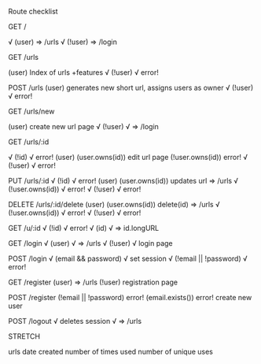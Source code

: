 Route checklist

GET /

√ (user)  => /urls
√ (!user) => /login 

GET /urls

  (user)
    Index of urls
      +features
√ (!user)
√   error!

POST /urls
  (user)
    generates new short url, assigns
      users as owner
√ (!user)
√   error!

GET /urls/new

  (user)
    create new url page
√ (!user)
√   => /login

GET /urls/:id

√ (!id)
√   error!
  (user)
    (user.owns(id))
      edit url page
    (!user.owns(id))
      error!
√ (!user)
√   error!

PUT /urls/:id
√ (!id)
√   error!
  (user)
    (user.owns(id))
      updates url
      => /urls
√   (!user.owns(id))
√     error!
√ (!user)
√   error!

DELETE /urls/:id/delete
  (user)
    (user.owns(id))
      delete(id)
      => /urls
√   (!user.owns(id))
√     error!
√ (!user)
√   error!

GET /u/:id
√ (!id)
√   error!
√ (id)
√   => id.longURL

GET /login
√ (user)
√   => /urls
√ (!user)
√   login page

POST /login
√ (email && password)
√   set session
√ (!email || !password)
√   error!

GET /register
  (user)
    => /urls
  (!user)
    registration page

POST /register
  (!email || !password)
    error!
  (email.exists())
    error!
  create new user

POST /logout
√ deletes session
√ => /urls


STRETCH

urls
  date created
  number of times used
  number of unique uses